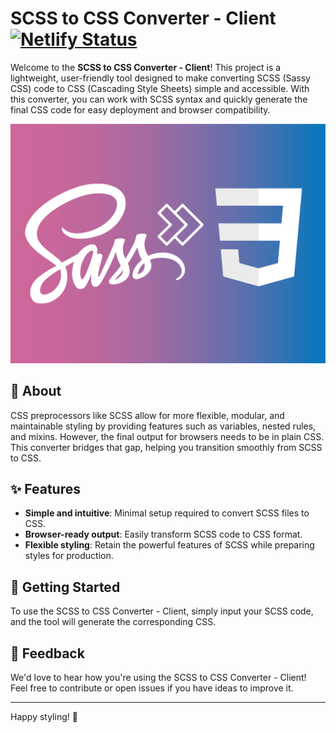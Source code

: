 # SCSS to CSS Converter - Client [![Netlify Status](https://api.netlify.com/api/v1/badges/a5a340c0-bf4b-4cb3-81f9-4ed53538ba36/deploy-status)](https://app.netlify.com/sites/scss-to-css-converter/deploys)

Welcome to the **SCSS to CSS Converter - Client**! This project is a lightweight, user-friendly tool designed to make converting SCSS (Sassy CSS) code to CSS (Cascading Style Sheets) simple and accessible. With this converter, you can work with SCSS syntax and quickly generate the final CSS code for easy deployment and browser compatibility.

![Logo](./docs/scss-to-css-converter.png)

## 📖 About

CSS preprocessors like SCSS allow for more flexible, modular, and maintainable styling by providing features such as variables, nested rules, and mixins. However, the final output for browsers needs to be in plain CSS. This converter bridges that gap, helping you transition smoothly from SCSS to CSS.

## ✨ Features

- **Simple and intuitive**: Minimal setup required to convert SCSS files to CSS.
- **Browser-ready output**: Easily transform SCSS code to CSS format.
- **Flexible styling**: Retain the powerful features of SCSS while preparing styles for production.

## 🚀 Getting Started

To use the SCSS to CSS Converter - Client, simply input your SCSS code, and the tool will generate the corresponding CSS.

## 💬 Feedback

We'd love to hear how you're using the SCSS to CSS Converter - Client! Feel free to contribute or open issues if you have ideas to improve it.

---

Happy styling! 🌟
